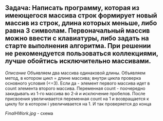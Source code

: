 ## Задача: Написать программу, которая из имеющегося массива строк формирует новый массив из строк, длина которых меньше, либо равна 3 символам. Первоначальный массив можно ввести с клавиатуры, либо задать на старте выполнения алгоритма. При решении не рекомендуется пользоваться коллекциями, лучше обойтись исключительно массивами.

*Описание*
Объявляем два массива одинаковой длины.
Объявляем метод, в котором цикл = длине массива; внутри цикла проверка основного условия (<=3). 
Если да - элемент первого массива идет в count элемента второго массива. 
Переменная count - поочередно закидывать из 1-го массива во 2-й и исключение пробелов. После присвоения увеличивается переменная count на 1 и возвращается к циклу for в котором i увеличивается на 1. И так проверяется до конца

*FinalHWork.jpg* - схема